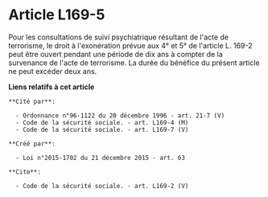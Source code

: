 # Article L169-5

Pour les consultations de suivi psychiatrique résultant de l'acte de terrorisme, le droit à l'exonération prévue aux 4° et 5°
de l'article L. 169-2 peut être ouvert pendant une période de dix ans à compter de la survenance de l'acte de terrorisme. La
durée du bénéfice du présent article ne peut excéder deux ans.

**Liens relatifs à cet article**

	**Cité par**:

	  - Ordonnance n°96-1122 du 20 décembre 1996 - art. 21-7 (V)
	  - Code de la sécurité sociale. - art. L169-4 (M)
	  - Code de la sécurité sociale. - art. L169-7 (V)

	**Créé par**:

	  - Loi n°2015-1702 du 21 décembre 2015 - art. 63

	**Cite**:

	  - Code de la sécurité sociale. - art. L169-2 (V)
